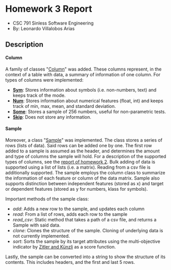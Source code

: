 # Homework 3 Report
- CSC 791 Sinless Software Engineering
- By: Leonardo Villalobos Arias

## Description
#### Column
A family of classes "[Column](https://github.com/lyonva/valkyrIA/blob/main/src/df/column.py)" was added. These columns represent, in the context of a table with data, a summary of information of one column. For types of columns were implemented:
- **[Sym](https://github.com/lyonva/valkyrIA/blob/main/src/df/column.py#L60)**: Stores information about symbols (i.e. non-numbers, text) and keeps track of the mode.
- **[Num](https://github.com/lyonva/valkyrIA/blob/main/src/df/column.py#L25)**: Stores information about numerical features (float, int) and keeps track of min, max, mean, and standard deviation.
- **[Some](https://github.com/lyonva/valkyrIA/blob/main/src/df/column.py#L84)**: Stores a sample of 256 numbers, useful for non-parametric tests.
- **[Skip](https://github.com/lyonva/valkyrIA/blob/main/src/df/column.py#L19)**: Does not store any information.

#### Sample
Moreover, a class "[Sample](https://github.com/lyonva/valkyrIA/blob/main/src/df/sample.py)" was implemented. The class stores a series of rows (lists of data). Said rows can be added one by one. The first row added to a sample is assumed as the header, and determines the amount and type of columns the sample will hold. For a description of the supported types of columns, see the [report of homework 2](https://github.com/lyonva/valkyrIA/blob/main/docs/hw2.md). Bulk adding of data is supported using a list of lists (i.e. a matrix). Reading from a csv file is additionally supported. The sample employs the column class to summarize the information of each feature or column of the data matrix. Sample also supports distinction between independent features (stored as x) and target or dependent features (stored as y for numbers, klass for symbols). 

Important methods of the sample class:
- *add*: Adds a new row to the sample, and updates each column
- *read*: From a list of rows, adds each row to the sample
- *read_csv*: Static method that takes a path of a csv file, and returns a Sample with said data.
- *clone*: Clones the structure of the sample. Cloning of underlying data is not currently implemented.
- *sort*: Sorts the sample by its target attributes using the multi-objective indicator by [Zitler and Künzli](https://www.simonkuenzli.ch/docs/ZK04.pdf) as a score function.

Lastly, the sample can be converted into a string to show the structure of its contents. This includes headers, and the first and last 5 rows.
